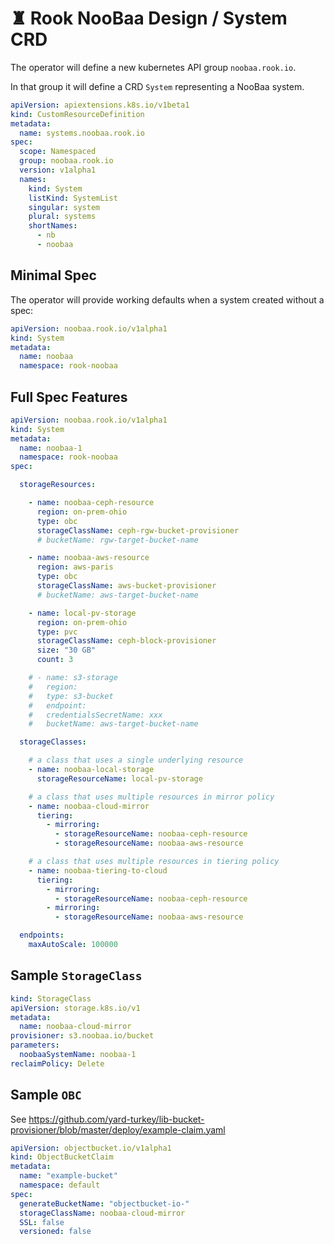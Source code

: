 # ♜ Rook NooBaa Design / System CRD

The operator will define a new kubernetes API group `noobaa.rook.io`.

In that group it will define a CRD `System` representing a NooBaa system.

```yaml
apiVersion: apiextensions.k8s.io/v1beta1
kind: CustomResourceDefinition
metadata:
  name: systems.noobaa.rook.io
spec:
  scope: Namespaced
  group: noobaa.rook.io
  version: v1alpha1
  names:
    kind: System
    listKind: SystemList
    singular: system
    plural: systems
    shortNames:
      - nb
      - noobaa
```

## Minimal Spec

The operator will provide working defaults when a system created without a spec:

```yaml
apiVersion: noobaa.rook.io/v1alpha1
kind: System
metadata:
  name: noobaa
  namespace: rook-noobaa
```

## Full Spec Features

```yaml
apiVersion: noobaa.rook.io/v1alpha1
kind: System
metadata:
  name: noobaa-1
  namespace: rook-noobaa
spec:

  storageResources:

    - name: noobaa-ceph-resource
      region: on-prem-ohio
      type: obc
      storageClassName: ceph-rgw-bucket-provisioner
      # bucketName: rgw-target-bucket-name

    - name: noobaa-aws-resource
      region: aws-paris
      type: obc
      storageClassName: aws-bucket-provisioner
      # bucketName: aws-target-bucket-name

    - name: local-pv-storage
      region: on-prem-ohio
      type: pvc
      storageClassName: ceph-block-provisioner
      size: "30 GB"
      count: 3

    # - name: s3-storage
    #   region: 
    #   type: s3-bucket
    #   endpoint: 
    #   credentialsSecretName: xxx
    #   bucketName: aws-target-bucket-name

  storageClasses:

    # a class that uses a single underlying resource
    - name: noobaa-local-storage
      storageResourceName: local-pv-storage

    # a class that uses multiple resources in mirror policy
    - name: noobaa-cloud-mirror
      tiering:
        - mirroring:
          - storageResourceName: noobaa-ceph-resource
          - storageResourceName: noobaa-aws-resource

    # a class that uses multiple resources in tiering policy
    - name: noobaa-tiering-to-cloud
      tiering:
        - mirroring:
          - storageResourceName: noobaa-ceph-resource
        - mirroring:
          - storageResourceName: noobaa-aws-resource

  endpoints:
    maxAutoScale: 100000
```


## Sample `StorageClass`

```yaml
kind: StorageClass
apiVersion: storage.k8s.io/v1
metadata:
  name: noobaa-cloud-mirror
provisioner: s3.noobaa.io/bucket
parameters:
  noobaaSystemName: noobaa-1
reclaimPolicy: Delete
```

## Sample `OBC`

See https://github.com/yard-turkey/lib-bucket-provisioner/blob/master/deploy/example-claim.yaml 

```yaml
apiVersion: objectbucket.io/v1alpha1
kind: ObjectBucketClaim
metadata:
  name: "example-bucket"
  namespace: default
spec:
  generateBucketName: "objectbucket-io-"
  storageClassName: noobaa-cloud-mirror
  SSL: false
  versioned: false
```
